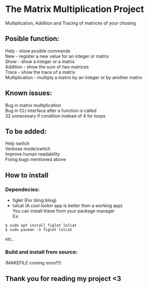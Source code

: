 # The Matrix Multiplication Project
Multiplication, Addition and Tracing of matrices of your chosing
## Posible function:
Help - show posible commands  
New - register a new value for an integer or matrix  
Show - show a integer or a matrix  
Addition - show the sum of two matrices  
Trace - show the trace of a matrix  
Multiplication - multiply a matrix by an integer or by another matrix  
## Known issues:
Bug in matrix multiplication  
Bug in CLI interface after a function is called  
32 unnecesary if condition instead of 4 for loops  
## To be added:
Help switch  
Verbose mode/switch  
Improve human readability  
Fixing bugs mentioned above  
## How to install
### Dependecies:
- figlet (For bling bling)  
- lolcat (A cool lookin app is better then a working app)  
You can install these from your package manager  
Ex:
```  
$ sudo apt install figlet lolcat  
$ sudo pacman -S figlet lolcat  
```
etc..  
### Build and install from source:
(MAKEFILE coming soon!!!)
## Thank you for reading my project <3
